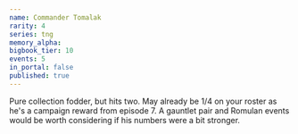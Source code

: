 ```yaml
---
name: Commander Tomalak
rarity: 4
series: tng
memory_alpha:
bigbook_tier: 10
events: 5
in_portal: false
published: true
---
```


Pure collection fodder, but hits two. May already be 1/4 on your roster as he's a campaign reward from episode 7. A gauntlet pair and Romulan events would be worth considering if his numbers were a bit stronger.
